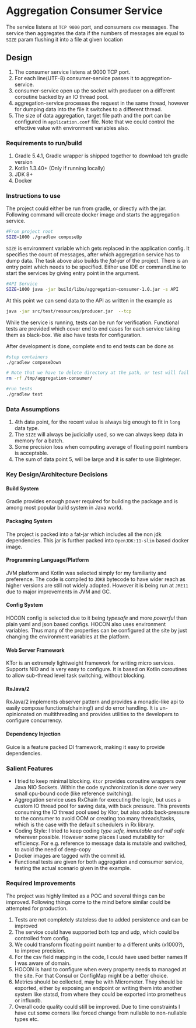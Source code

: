 # Aggregation Consumer Service

The service listens at `TCP 9000` port, and consumers `csv` messages. The service then aggregates the data if the numbers of messages are equal to `SIZE` param flushing it into a file at given location 

## Design
1. The consumer service listens at 9000 TCP port.
2. For each line(UTF-8) consumer-service passes it to aggregation-service.
3. consumer-service open up the socket with producer on a different coroutine backed by an IO thread pool.
4. aggregation-service processes the request in the same thread, however for dumping data into the file it switches to a different thread.
5. The size of data aggregation, target file path and the port can be configured in `application.conf` file. Note that we could control the effective value with environment variables also.
    
### Requirements to run/build
1. Gradle 5.4.1, Gradle wrapper is shipped together to download teh gradle version
2. Kotlin 1.3.40+ (Only if running locally)
3. JDK 8+
4. Docker

### Instructions to use
The project could either be run from gradle, or directly with the jar. Following command will create docker image and starts the aggregation service.
```bash
#From project root
SIZE=1000 ./gradlew composeUp
```

`SIZE` is environment variable which gets replaced in the application config. It specifies the count of messages, after which aggregation service has to dump data. 
The task above also builds the _fat-jar_ of the project. There is an entry point which needs to be specified. Either use IDE or commandLine to start the services by giving entry point in the argument.
```bash
#API Service
SIZE=1000 java -jar build/libs/aggregation-consumer-1.0.jar -s API
```   

At this point we can send data to the API as written in the example as
```bash
java -jar src/test/resources/producer.jar  --tcp
```

While the service is running, tests can be run for verification. Functional tests are provided which cover end to end cases for each service taking them as black-box. We also have tests for configuration.

After development is done, complete end to end tests can be done as
```bash
#stop containers
./gradlew composeDown

# Note that we have to delete directory at the path, or test will fail
rm -rf /tmp/aggregation-consumer/

#run tests
./gradlew test
``` 

### Data Assumptions
1. 4th data point, for the recent value is always big enough to fit in `long` data type.
2. The `SIZE` will always be judicially used, so we can always keep data in memory for a batch.
3. Some precision loss when computing average of floating point numbers is acceptable.  
4. The sum of data point 5, will be large and it is safer to use BigInteger.

### Key Design/Architecture Decisions

#### Build System
Gradle provides enough power required for building the package and is among most popular build system in Java world.

#### Packaging System
The project is packed into a fat-jar which includes all the non jdk dependencies. This jar is further packed into `OpenJDK:11-slim` based docker image. 

#### Programming Language/Platform
JVM platform and Kotlin was selected simply for my familiarity and preference. The code is compiled to `JDK8` bytecode to have wider reach as higher versions are still not widely adopted. However it is being run at `JRE11` due to major improvements in JVM and GC.

#### Config System
HOCON config is selected due to it being *typesafe* and more *powerful* than plain yaml and json based configs. HOCON also uses environment variables. Thus many of the properties can be configured at the site by just changing the environment variables at the platform.  

#### Web Server Framework
KTor is an extremely lightweight framework for writing micro services. Supports NIO and is very easy to configure. It is based on Kotlin coroutines to allow sub-thread level task switching, without blocking. 

#### RxJava/2
RxJava/2 implements observer pattern and provides a monadic-like api to easily compose functions(chaining!) and do error handling. It is un-opinionated on multithreading and provides utilities to the developers to configure concurrency.

#### Dependency Injection
Guice is a feature packed DI framework, making it easy to provide dependencies.   

### Salient Features
- I tried to keep minimal blocking. `Ktor` provides coroutine wrappers over Java NIO Sockets. Within the code synchronization is done over very small cpu-bound code (like reference switching).
- Aggregation service uses RxChain for executing the logic, but uses a custom IO thread pool for saving data, with back pressure. This prevents consuming the IO thread pool used by Ktor, but also adds back-pressure to the consumer to avoid OOM or creating too many threads/tasks, which is the case with the default schedulers in Rx library. 
- Coding Style: I tried to keep coding _type safe, immutable and null safe_ wherever possible. However some places I used mutability for efficiency. For e.g. reference to message data is mutable and switched, to avoid the need of deep-copy    
- Docker images are tagged with the commit id. 
- Functional tests are given for both aggregation and consumer service, testing the actual scenario given in the example.             

### Required Improvements  
The project was highly limited as a POC and several things can be improved. Following things come to the mind before similar could be attempted for production.
1. Tests are not completely stateless due to added persistence and can be improved  
2. The service could have supported both tcp and udp, which could be controlled from config. 
3. We could transform floating point number to a different units (x1000?), to improve precision.
4. For the csv field mapping in the code, I could have used better names If I was aware of domain.    
5. HOCON is hard to configure when every property needs to managed at the site. For that Consul or ConfigMap might be a better choice.
6. Metrics should be collected, may be with Micrometer. They should be exported, either by exposing an endpoint or writing them into another system like statsd, from where they could be exported into prometheus or influxdb. 
7. Overall code quality could still be improved. Due to time constraints I have cut some corners like forced change from nullable to non-nullable types etc.  
    
